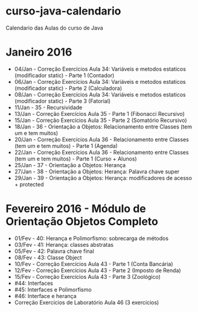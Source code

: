 # curso-java-calendario
Calendario das Aulas do curso de Java

# Janeiro 2016
* 04/Jan - Correção Exercícios Aula 34: Variáveis e metodos estaticos (modificador static) - Parte 1 (Contador)
* 06/Jan - Correção Exercícios Aula 34: Variáveis e metodos estaticos (modificador static) - Parte 2 (Calculadora)
* 08/Jan - Correção Exercícios Aula 34: Variáveis e metodos estaticos (modificador static) - Parte 3 (Fatorial)
* 11/Jan - 35 - Recursividade
* 13/Jan - Correção Exercícios Aula 35 - Parte 1 (Fibonacci Recursivo)
* 15/Jan - Correção Exercícios Aula 35 - Parte 2 (Somatório Recursivo)
* 18/Jan - 36 - Orientação a Objetos: Relacionamento entre Classes (tem um e tem muitos)
* 20/Jan - Correção Exercícios Aula 36 - Relacionamento entre Classes (tem um e tem muitos) - Parte 1 (Agenda) 
* 22/Jan - Correção Exercícios Aula 36 - Relacionamento entre Classes (tem um e tem muitos) - Parte 1 (Curso + Alunos) 
* 25/Jan - 37 - Orientação a Objetos: Herança
* 27/Jan - 38 - Orientação a Objetos: Herança: Palavra chave super
* 29/Jan - 39 - Orientação a Objetos: Herança: modificadores de acesso + protected

# Fevereiro 2016 - Módulo de Orientação Objetos Completo
* 01/Fev - 40: Herança e Polimorfismo: sobrecarga de métodos
* 03/Fev - 41: Herança: classes abstratas
* 05/Fev - 42: Palavra chave final
* 08/Fev - 43: Classe Object
* 10/Fev - Correção Exercícios Aula 43 - Parte 1 (Conta Bancária)
* 12/Fev - Correção Exercícios Aula 43 - Parte 2 (Imposto de Renda)
* 15/Fev - Correção Exercícios Aula 43 - Parte 3 (Zoológico)
* \#44: Interfaces
* \#45: Interfaces e Polimorfismo
* \#46: Interface e herança
* Correção Exercícios de Laboratório Aula 46 (3 exercícios)
